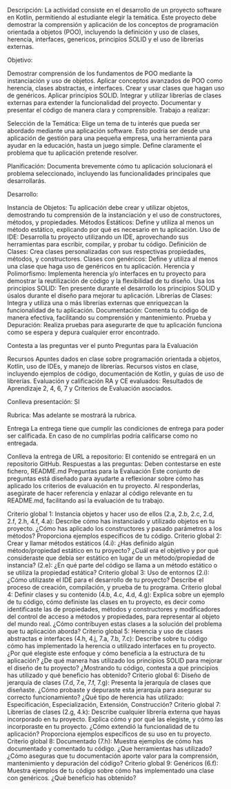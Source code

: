 Descripción:
La actividad consiste en el desarrollo de un proyecto software en Kotlin, permitiendo al estudiante elegir la temática. Este proyecto debe demostrar la comprensión y aplicación de los conceptos de programación orientada a objetos (POO), incluyendo la definición y uso de clases, herencia, interfaces, genericos, principios SOLID y el uso de librerías externas.

Objetivo:

Demostrar comprensión de los fundamentos de POO mediante la instanciación y uso de objetos.
Aplicar conceptos avanzados de POO como herencia, clases abstractas, e interfaces.
Crear y usar clases que hagan uso de genéricos.
Aplicar principios SOLID.
Integrar y utilizar librerías de clases externas para extender la funcionalidad del proyecto.
Documentar y presentar el código de manera clara y comprensible.
Trabajo a realizar:

Selección de la Temática: Elige un tema de tu interés que pueda ser abordado mediante una aplicación software. Esto podría ser desde una aplicación de gestión para una pequeña empresa, una herramienta para ayudar en la educación, hasta un juego simple. Define claramente el problema que tu aplicación pretende resolver.

Planificación: Documenta brevemente cómo tu aplicación solucionará el problema seleccionado, incluyendo las funcionalidades principales que desarrollarás.

Desarrollo:

Instancia de Objetos: Tu aplicación debe crear y utilizar objetos, demostrando tu comprensión de la instanciación y el uso de constructores, métodos, y propiedades.
Métodos Estáticos: Define y utiliza al menos un método estático, explicando por qué es necesario en tu aplicación.
Uso de IDE: Desarrolla tu proyecto utilizando un IDE, aprovechando sus herramientas para escribir, compilar, y probar tu código.
Definición de Clases: Crea clases personalizadas con sus respectivas propiedades, métodos, y constructores.
Clases con genéricos: Define y utiliza al menos una clase que haga uso de genéricos en tu aplicación.
Herencia y Polimorfismo: Implementa herencia y/o interfaces en tu proyecto para demostrar la reutilización de código y la flexibilidad de tu diseño. Usa los principios SOLID: Ten presente durante el desarrollo los principios SOLID y úsalos durante el diseño para mejorar tu aplicación.
Librerías de Clases: Integra y utiliza una o más librerías externas que enriquezcan la funcionalidad de tu aplicación.
Documentación: Comenta tu código de manera efectiva, facilitando su comprensión y mantenimiento.
Prueba y Depuración: Realiza pruebas para asegurarte de que tu aplicación funciona como se espera y depura cualquier error encontrado.

Contesta a las preguntas ver el punto Preguntas para la Evaluación

Recursos
Apuntes dados en clase sobre programación orientada a objetos, Kotlin, uso de IDEs, y manejo de librerías.
Recursos vistos en clase, incluyendo ejemplos de código, documentación de Kotlin, y guías de uso de librerías.
Evaluación y calificación
RA y CE evaluados: Resultados de Aprendizaje 2, 4, 6, 7 y Criterios de Evaluación asociados.

Conlleva presentación: SI

Rubrica: Mas adelante se mostrará la rubrica.

Entrega
La entrega tiene que cumplir las condiciones de entrega para poder ser calificada. En caso de no cumplirlas podría calificarse como no entregada.

Conlleva la entrega de URL a repositorio: El contenido se entregará en un repositorio GitHub.
Respuestas a las preguntas: Deben contestarse en este fichero, README.md
Preguntas para la Evaluación
Este conjunto de preguntas está diseñado para ayudarte a reflexionar sobre cómo has aplicado los criterios de evaluación en tu proyecto. Al responderlas, asegúrate de hacer referencia y enlazar al código relevante en tu README.md, facilitando así la evaluación de tu trabajo.

Criterio global 1: Instancia objetos y hacer uso de ellos
(2.a, 2.b, 2.c, 2.d, 2.f, 2.h, 4.f, 4.a): Describe cómo has instanciado y utilizado objetos en tu proyecto. ¿Cómo has aplicado los constructores y pasado parámetros a los métodos? Proporciona ejemplos específicos de tu código.
Criterio global 2: Crear y llamar métodos estáticos
(4.i): ¿Has definido algún método/propiedad estático en tu proyecto? ¿Cuál era el objetivo y por qué consideraste que debía ser estático en lugar de un método/propiedad de instancia?
(2.e): ¿En qué parte del código se llama a un método estático o se utiliza la propiedad estática?
Criterio global 3: Uso de entornos
(2.i): ¿Cómo utilizaste el IDE para el desarrollo de tu proyecto? Describe el proceso de creación, compilación, y prueba de tu programa.
Criterio global 4: Definir clases y su contenido
(4.b, 4.c, 4.d, 4.g): Explica sobre un ejemplo de tu código, cómo definiste las clases en tu proyecto, es decir como identificaste las de propiedades, métodos y constructores y modificadores del control de acceso a métodos y propiedades, para representar al objeto del mundo real. ¿Cómo contribuyen estas clases a la solución del problema que tu aplicación aborda?
Criterio global 5: Herencia y uso de clases abstractas e interfaces
(4.h, 4.j, 7.a, 7.b, 7.c): Describe sobre tu código cómo has implementado la herencia o utilizado interfaces en tu proyecto. ¿Por qué elegiste este enfoque y cómo beneficia a la estructura de tu aplicación? ¿De qué manera has utilizado los principios SOLID para mejorar el diseño de tu proyecto? ¿Mostrando tu código, contesta a qué principios has utilizado y qué beneficio has obtenido?
Criterio global 6: Diseño de jerarquía de clases
(7.d, 7.e, 7.f, 7.g): Presenta la jerarquía de clases que diseñaste. ¿Cómo probaste y depuraste esta jerarquía para asegurar su correcto funcionamiento? ¿Qué tipo de herencia has utilizado: Especificación, Especialización, Extensión, Construcción?
Criterio global 7: Librerías de clases
(2.g, 4.k): Describe cualquier librería externa que hayas incorporado en tu proyecto. Explica cómo y por qué las elegiste, y cómo las incorporaste en tu proyecto. ¿Cómo extendió la funcionalidad de tu aplicación? Proporciona ejemplos específicos de su uso en tu proyecto.
Criterio global 8: Documentado
(7.h): Muestra ejemplos de cómo has documentado y comentado tu código. ¿Que herramientas has utilizado? ¿Cómo aseguras que tu documentación aporte valor para la comprensión, mantenimiento y depuración del código?
Criterio global 9: Genéricos
(6.f): Muestra ejemplos de tu código sobre cómo has implementado una clase con genéricos. ¿Qué beneficio has obtenido?
